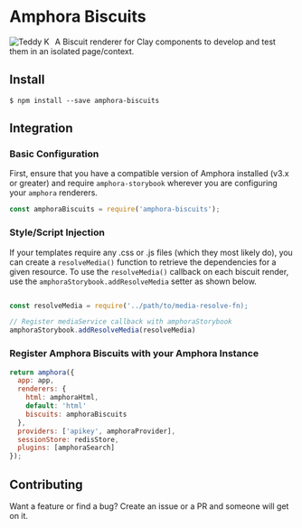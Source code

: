 # Amphora Biscuits

<img src="https://desa.pl/media/img/cms/auction_objects/48844/95c5d8f1da8ff888146754748845d88c.jpg"
     alt="Teddy K"
     style="float: left; margin-right: 10px" />

A Biscuit renderer for Clay components to develop and test them in an isolated page/context.

## Install

`$ npm install --save amphora-biscuits`

## Integration

### Basic Configuration

First, ensure that you have a compatible version of Amphora installed (v3.x or greater) and require `amphora-storybook` wherever you are configuring your `amphora` renderers.

```javascript
const amphoraBiscuits = require('amphora-biscuits');
```

### Style/Script Injection

If your templates require any .css or .js files (which they most likely do), you can create a `resolveMedia()` function to retrieve the dependencies for a given resource. To use the `resolveMedia()` callback on each biscuit render, use the `amphoraStorybook.addResolveMedia` setter as shown below.

```javascript

const resolveMedia = require('../path/to/media-resolve-fn);

// Register mediaService callback with amphoraStorybook
amphoraStorybook.addResolveMedia(resolveMedia)
```

### Register Amphora Biscuits with your Amphora Instance

```javascript
return amphora({
  app: app,
  renderers: {
    html: amphoraHtml,
    default: 'html'
    biscuits: amphoraBiscuits
  },
  providers: ['apikey', amphoraProvider],
  sessionStore: redisStore,
  plugins: [amphoraSearch]
});
```

## Contributing

Want a feature or find a bug? Create an issue or a PR and someone will get on it.
